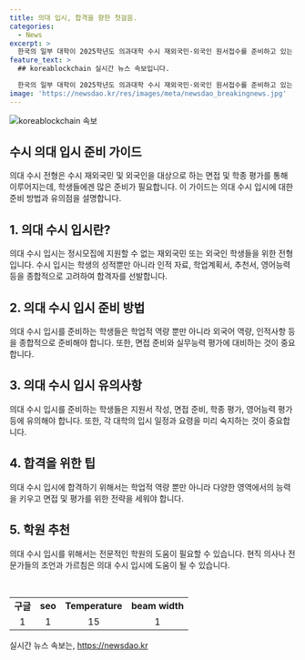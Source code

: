 ```yaml
---
title: 의대 입시, 합격을 향한 첫걸음.
categories:
  - News
excerpt: >
  한국의 일부 대학이 2025학년도 의과대학 수시 재외국민·외국인 원서접수를 준비하고 있는 가운데, 서울 강남구의 한 학원에서 관련 홍보물이 발견됐다.
feature_text: >
  ## koreablockchain 실시간 뉴스 속보입니다.

  한국의 일부 대학이 2025학년도 의과대학 수시 재외국민·외국인 원서접수를 준비하고 있는 가운데, 서울 강남구의 한 학원에서 관련 홍보물이 발견됐다.
image: 'https://newsdao.kr/res/images/meta/newsdao_breakingnews.jpg'
---
```


<p><img src="https://newsdao.kr/res/images/meta/newsdao_breakingnews.jpg" alt="koreablockchain 속보" /></p>

<h2 data-ke-size="size26">수시 의대 입시 준비 가이드</h2>

<p data-ke-size="size16">의대 수시 전형은 수시 재외국민 및 외국인을 대상으로 하는 면접 및 학종 평가를 통해 이루어지는데, 학생들에겐 많은 준비가 필요합니다. 이 가이드는 의대 수시 입시에 대한 준비 방법과 유의점을 설명합니다.</p>

<h2 data-ke-size="size24">1. 의대 수시 입시란?</h2>

<p data-ke-size="size16">의대 수시 입시는 정시모집에 지원할 수 없는 재외국민 또는 외국인 학생들을 위한 전형입니다. 수시 입시는 학생의 성적뿐만 아니라 인적 자료, 학업계획서, 추천서, 영어능력 등을 종합적으로 고려하여 합격자를 선발합니다.</p>

<h2 data-ke-size="size24">2. 의대 수시 입시 준비 방법</h2>

<p data-ke-size="size16">의대 수시 입시를 준비하는 학생들은 학업적 역량 뿐만 아니라 외국어 역량, 인적사항 등을 종합적으로 준비해야 합니다. 또한, 면접 준비와 실무능력 평가에 대비하는 것이 중요합니다.</p>

<h2 data-ke-size="size24">3. 의대 수시 입시 유의사항</h2>

<p data-ke-size="size16">의대 수시 입시를 준비하는 학생들은 지원서 작성, 면접 준비, 학종 평가, 영어능력 평가 등에 유의해야 합니다. 또한, 각 대학의 입시 일정과 요령을 미리 숙지하는 것이 중요합니다.</p>

<h2 data-ke-size="size24">4. 합격을 위한 팁</h2>

<p data-ke-size="size16">의대 수시 입시에 합격하기 위해서는 학업적 역량 뿐만 아니라 다양한 영역에서의 능력을 키우고 면접 및 평가를 위한 전략을 세워야 합니다.</p>

<h2 data-ke-size="size24">5. 학원 추천</h2>

<p data-ke-size="size16">의대 수시 입시를 위해서는 전문적인 학원의 도움이 필요할 수 있습니다. 현직 의사나 전문가들의 조언과 가르침은 의대 수시 입시에 도움이 될 수 있습니다.</p>

<p data-ke-size="size16">&nbsp;</p>

<table>
<tbody>
<tr>
<td style="text-align: center; height: 17px;"><b>구글</b></td>
<td style="text-align: center; height: 17px;"><b>seo</b></td>
<td style="text-align: center; height: 17px;"><b>Temperature</b></td>
<td style="text-align: center; height: 17px;"><b>beam width</b></td>
</tr>
<tr>
<td style="text-align: center; height: 17px;">1</td>
<td style="text-align: center; height: 17px;">1</td>
<td style="text-align: center; height: 17px;">15</td>
<td style="text-align: center; height: 17px;">1</td>
</tr>
</tbody>
</table>
실시간 뉴스 속보는, <a href="https://newsdao.kr" rel="dofollow">https://newsdao.kr</a>



